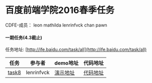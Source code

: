 # 百度前端学院2016春季任务

CDFE-成员：
leon mathilda lenrinfvck chan pawn

#### 一期任务(4.3截止)
任务地址: [http://ife.baidu.com/task/all](http://ife.baidu.com/task/all)  

任务 | 参与者 | demo地址 | 代码地址
--- | --- | --- | ---
[task8](http://ife.baidu.com/task/detail?taskId=8) | lenrinfvck | [演示地址](https://github.com/CDFE/cdfe-baidu-task/tree/develop/lenrinfvck/task8) | [代码地址](https://github.com/CDFE/cdfe-baidu-task/tree/develop/lenrinfvck/task8)

